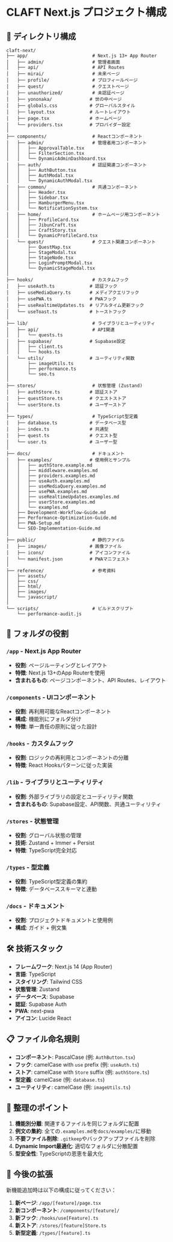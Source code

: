 # CLAFT Next.js プロジェクト構成

## 📁 ディレクトリ構成

```
claft-next/
├── app/                        # Next.js 13+ App Router
│   ├── admin/                  # 管理者画面
│   ├── api/                    # API Routes
│   ├── mirai/                  # 未来ページ
│   ├── profile/                # プロフィールページ
│   ├── quest/                  # クエストページ
│   ├── unauthorized/           # 未認証ページ
│   ├── yononaka/              # 世の中ページ
│   ├── globals.css            # グローバルスタイル
│   ├── layout.tsx             # ルートレイアウト
│   ├── page.tsx               # ホームページ
│   └── providers.tsx          # プロバイダー設定
│
├── components/                 # Reactコンポーネント
│   ├── admin/                  # 管理者用コンポーネント
│   │   ├── ApprovalTable.tsx
│   │   ├── FilterSection.tsx
│   │   └── DynamicAdminDashboard.tsx
│   ├── auth/                   # 認証関連コンポーネント
│   │   ├── AuthButton.tsx
│   │   ├── AuthModal.tsx
│   │   └── DynamicAuthModal.tsx
│   ├── common/                 # 共通コンポーネント
│   │   ├── Header.tsx
│   │   ├── Sidebar.tsx
│   │   ├── HamburgerMenu.tsx
│   │   └── NotificationSystem.tsx
│   ├── home/                   # ホームページ用コンポーネント
│   │   ├── ProfileCard.tsx
│   │   ├── JibunCraft.tsx
│   │   ├── CraftStory.tsx
│   │   └── DynamicProfileCard.tsx
│   └── quest/                  # クエスト関連コンポーネント
│       ├── QuestMap.tsx
│       ├── StageModal.tsx
│       ├── StageNode.tsx
│       ├── LoginPromptModal.tsx
│       └── DynamicStageModal.tsx
│
├── hooks/                      # カスタムフック
│   ├── useAuth.ts             # 認証フック
│   ├── useMediaQuery.ts       # メディアクエリフック
│   ├── usePWA.ts              # PWAフック
│   ├── useRealtimeUpdates.ts  # リアルタイム更新フック
│   └── useToast.ts            # トーストフック
│
├── lib/                        # ライブラリとユーティリティ
│   ├── api/                    # API関連
│   │   └── quests.ts
│   ├── supabase/              # Supabase設定
│   │   ├── client.ts
│   │   └── hooks.ts
│   └── utils/                 # ユーティリティ関数
│       ├── imageUtils.ts
│       ├── performance.ts
│       └── seo.ts
│
├── stores/                     # 状態管理 (Zustand)
│   ├── authStore.ts           # 認証ストア
│   ├── questStore.ts          # クエストストア
│   └── userStore.ts           # ユーザーストア
│
├── types/                      # TypeScript型定義
│   ├── database.ts            # データベース型
│   ├── index.ts               # 共通型
│   ├── quest.ts               # クエスト型
│   └── user.ts                # ユーザー型
│
├── docs/                       # ドキュメント
│   ├── examples/              # 使用例とサンプル
│   │   ├── authStore.example.md
│   │   ├── middleware.examples.md
│   │   ├── providers.examples.md
│   │   ├── useAuth.examples.md
│   │   ├── useMediaQuery.examples.md
│   │   ├── usePWA.examples.md
│   │   ├── useRealtimeUpdates.examples.md
│   │   ├── userStore.examples.md
│   │   └── examples.md
│   ├── Development-Workflow-Guide.md
│   ├── Performance-Optimization-Guide.md
│   ├── PWA-Setup.md
│   └── SEO-Implementation-Guide.md
│
├── public/                     # 静的ファイル
│   ├── images/                # 画像ファイル
│   ├── icons/                 # アイコンファイル
│   └── manifest.json          # PWAマニフェスト
│
├── reference/                  # 参考資料
│   ├── assets/
│   ├── css/
│   ├── html/
│   ├── images/
│   └── javascript/
│
└── scripts/                    # ビルドスクリプト
    └── performance-audit.js
```

## 🎯 フォルダの役割

### `/app` - Next.js App Router
- **役割**: ページルーティングとレイアウト
- **特徴**: Next.js 13+のApp Routerを使用
- **含まれるもの**: ページコンポーネント、API Routes、レイアウト

### `/components` - UIコンポーネント
- **役割**: 再利用可能なReactコンポーネント
- **構成**: 機能別にフォルダ分け
- **特徴**: 単一責任の原則に従った設計

### `/hooks` - カスタムフック
- **役割**: ロジックの再利用とコンポーネントの分離
- **特徴**: React Hooksパターンに従った実装

### `/lib` - ライブラリとユーティリティ
- **役割**: 外部ライブラリの設定とユーティリティ関数
- **含まれるもの**: Supabase設定、API関数、共通ユーティリティ

### `/stores` - 状態管理
- **役割**: グローバル状態の管理
- **技術**: Zustand + Immer + Persist
- **特徴**: TypeScript完全対応

### `/types` - 型定義
- **役割**: TypeScript型定義の集約
- **特徴**: データベーススキーマと連動

### `/docs` - ドキュメント
- **役割**: プロジェクトドキュメントと使用例
- **構成**: ガイド + 例文集

## 🛠️ 技術スタック

- **フレームワーク**: Next.js 14 (App Router)
- **言語**: TypeScript
- **スタイリング**: Tailwind CSS
- **状態管理**: Zustand
- **データベース**: Supabase
- **認証**: Supabase Auth
- **PWA**: next-pwa
- **アイコン**: Lucide React

## 📋 ファイル命名規則

- **コンポーネント**: PascalCase (例: `AuthButton.tsx`)
- **フック**: camelCase with `use` prefix (例: `useAuth.ts`)
- **ストア**: camelCase with `Store` suffix (例: `authStore.ts`)
- **型定義**: camelCase (例: `database.ts`)
- **ユーティリティ**: camelCase (例: `imageUtils.ts`)

## 🧹 整理のポイント

1. **機能別分離**: 関連するファイルを同じフォルダに配置
2. **例文の集約**: 全ての`.examples.md`を`docs/examples/`に移動
3. **不要ファイル削除**: `.gitkeep`やバックアップファイルを削除
4. **Dynamic Import最適化**: 適切なフォルダに分散配置
5. **型安全性**: TypeScriptの恩恵を最大化

## 🔄 今後の拡張

新機能追加時は以下の構成に従ってください：

1. **新ページ**: `/app/[feature]/page.tsx`
2. **新コンポーネント**: `/components/[feature]/`
3. **新フック**: `/hooks/use[Feature].ts`
4. **新ストア**: `/stores/[feature]Store.ts`
5. **新型定義**: `/types/[feature].ts` 